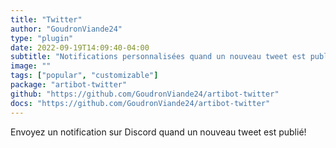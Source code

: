 ```yaml
---
title: "Twitter"
author: "GoudronViande24"
type: "plugin"
date: 2022-09-19T14:09:40-04:00
subtitle: "Notifications personnalisées quand un nouveau tweet est publié"
image: ""
tags: ["popular", "customizable"]
package: "artibot-twitter"
github: "https://github.com/GoudronViande24/artibot-twitter"
docs: "https://github.com/GoudronViande24/artibot-twitter"
---
```


Envoyez un notification sur Discord quand un nouveau tweet est publié!